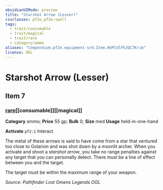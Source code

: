 ```yaml
---
obsidianUIMode: preview
title: "Starshot Arrow (Lesser)"
cssclasses: pf2e,pf2e-spell
tags:
  - trait/consumable
  - trait/magical
  - trait/rare
  - category/ammo
aliases: "Compendium.pf2e.equipment-srd.Item.HUPCdlFkJQC7Krim"
license: OGL
---
```

# Starshot Arrow (Lesser)
## Item 7
### [rare](rare "Rare Rarity Trait")[[consumable]][[magical]]

**Category** ammo; 
**Price** 55 gp; 
**Bulk** 0; **Size** med
**Usage** held-in-one-hand

**Activate** `pf2:1` Interact

The metal of these arrows is said to have come from a star that ventured too close to Golarion and was shot down by a moonlit archer. When you activate and shoot a _starshot arrow_, you take no range penalties against any target that you can personally detect. There must be a line of effect between you and the target.

The target must be within the maximum range of your weapon.

*Source: Pathfinder Lost Omens Legends*
*OGL*